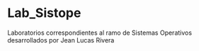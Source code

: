 # Lab_Sistope
Laboratorios correspondientes al ramo de Sistemas Operativos desarrollados por Jean Lucas Rivera
